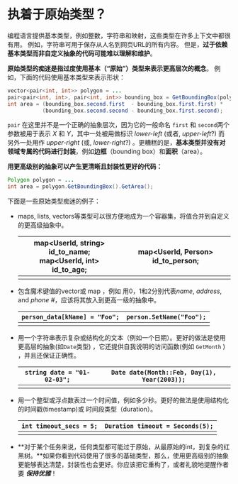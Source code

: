 # 执着于原始类型？



编程语言提供基本类型，例如整数，字符串和映射，这些类型在许多上下文中都很有用。 例如，字符串可用于保存从人名到网页URL的所有内容。 但是，**过于依赖基本类型而非自定义抽象的代码可能难以理解和维护**。

**原始类型的痴迷是指过度使用基本（“原始”）类型来表示更高层次的概念**。 例如，下面的代码使用基本类型来表示形状：

```java
vector<pair<int, int>> polygon = ...
pair<pair<int, int>, pair<int, int>> bounding_box = GetBoundingBox(polygon);
int area = (bounding_box.second.first  - bounding_box.first.first) *
           (bounding_box.second.second - bounding_box.first.second);
```

`pair` 在这里并不是一个正确的抽象层次，因为它的一般命名 `first` 和 `second`两个参数被用于表示 *X* 和 *Y*，其中一处被用做标识 *lower-left* (或者, *upper-left*?) 而另外一处用作 *upper-right* (或, *lower-right*?) 。更糟糕的是，**基本类型并没有对领域专属的代码进行封装**，例如**边框**（bounding box）和**面积**（area）。

**用更高级别的抽象可以产生更清晰且封装性更好的代码：**

```java
Polygon polygon = ...
int area = polygon.GetBoundingBox().GetArea();
```

下面是一些原始类型痴迷的例子：

- maps, lists, vectors等类型可以很方便地成为一个容器集，将值合并到自定义的更高级抽象中。

  | map<UserId, string> id_to_name; <br/> map<UserId, int> id_to_age; | map<UserId, Person> id_to_person; |
  | ------------------------------------------------------------ | ----------------------------------- |
  |                                                              |                                     |

- 包含魔术键值的vector或 map ，例如 用0，1和2分别代表*name*, *address*, and *phone #*，应该将其放入到更高一级的抽象中。

  | `person_data[kName] = "Foo";` | `person.SetName("Foo");` |
  | ----------------------------- | ------------------------ |
  |                               |                          |

- 用一个字符串表示复杂或结构化的文本（例如一个日期）。更好的做法是使用更高层的抽象(如`Date`类型) ，它还提供自我说明的访问函数(例如 `GetMonth` ) ，并且还保证正确性。

  | `string date = "01-02-03";` | `Date date(Month::Feb, Day(1), Year(2003));` |
  | --------------------------- | -------------------------------------------- |
  |                             |                                              |

- 用一个整型或浮点数表过一个时间值，例如多少秒。更好的做法是使用结构化的时间戳(timestamp)或 时间段类型（duration）。

  | `int timeout_secs = 5;` | `Duration timeout = Seconds(5);` |
  | ----------------------- | -------------------------------- |
  |                         |                                  |

- **对于某个任务来说，任何类型都可能过于原始，从最原始的int，到复杂的红黑树。**如果你看到代码使用了很多的基础类型，那么，使用更高级别的抽象更能够表达清楚，封装性也会更好。你应该把它重构了，或者礼貌地提醒作者要 ***保持优雅***！

